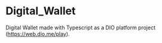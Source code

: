 # Digital_Wallet
Digital Wallet made with Typescript as a DIO platform project (https://web.dio.me/play).
